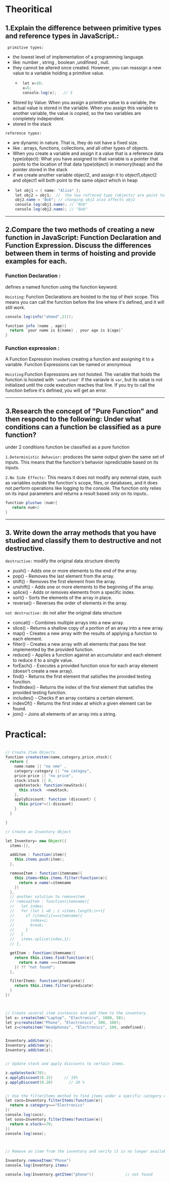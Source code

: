 # Theoritical
## 1.Explain the difference between primitive types and reference types in JavaScript.:
` primitive types:`
-  the lowest level of implementation of a programming language.
-  like: number , string , boolean ,undifined , null.
-  they cannot be altered once created. However, you can reassign a new value to a variable holding a primitive 
  value.
    -  ``` java script 
        let x=10;
        x=5;
        console.log(x);   // 5
         ```
- Stored by Value: When you assign a primitive value to a variable, the actual value is stored in the variable. When you assign this variable to another variable, the value is copied, so the two variables are completely independent.      
- stored in the stack   
  


`reference types:`
-  are dynamic in nature. That is, they do not have a fixed size.
-  like : arrays, functions, collections, and all other types of objects.
-  When you create a variable and assign it a value that is a reference data type(object): What you have assigned to that variable is a pointer that points to the location of that data type(object) in memory(heap) and the pointer stored in the stack
- if we create another variable object2, and assign it to object1,object2 and object1 will both point to the same object which in heap
-  ``` java script 
    let obj1 = { name: "Alice" };
    let obj2 = obj1;  //  the two refreced type (objects) are point to the same place in heap
    obj2.name = "Bob"; // changing obj2 also affects obj1
    console.log(obj1.name); // "Bob"
    console.log(obj2.name); // "Bob"
    ``` 

------------------------------------------------------------------------------------------------------
## 2.Compare the two methods of creating a new function in JavaScript: Function Declaration and Function Expression. Discuss the differences between them in terms of hoisting and provide examples for each.

### Function Declaration :
defines a named function using the function keyword.

`Hoisting`: Function Declarations are hoisted to the top of their scope. This means you can call the function before the line where it's defined, and it will still work.
``` java script
console.log(info("ahmed",21));

function info (name , age){
  return `your name is ${name} , your age is ${age}`
}
```


### Function expression :
A Function Expression involves creating a function and assigning it to a variable. Function Expressions can be named or anonymous

`Hoisting`:Function Expressions are not hoisted. The variable that holds the function is hoisted with `'undefined'` if the variavle is `var`, but its value is not initialized until the code execution reaches that line. If you try to call the function before it's defined, you will get an error.

------------------------------------------------------------------------------------------------------
## 3.Research the concept of "Pure Function" and then respond to the following: Under what conditions can a function be classified as a pure function?

under 2 conditions function be classified as a pure function

`1.Deterministic Behavior:`
produces the same output given the same set of inputs. This means that the function's behavior ispredictable based on its inputs.

`2.No Side Effects:`
 This means it does not modify any external state, such as variables outside the function's scope, files, or databases, and it does not perform operations like logging to the console. The function only relies on its input parameters and returns a result based only on its inputs..

 ```  java script
 function plustwo (num){
    return num+2 
 }
 ```

------------------------------------------------------------------------------------------------------

## 3. Write down the array methods that you have studied and classify them to destructive and not destructive.
`destructive:` 
modify the original data structure directly

- push() - Adds one or more elements to the end of the array.
- pop() - Removes the last element from the array.
- shift() - Removes the first element from the array.
- unshift() - Adds one or more elements to the beginning of the array.
- splice() - Adds or removes elements from a specific index.
- sort() - Sorts the elements of the array in place.
- reverse() - Reverses the order of elements in the array.

`not destructive:`
do not alter the original data structure
- concat() - Combines multiple arrays into a new array.
- slice() - Returns a shallow copy of a portion of an array into a new array.
- map() - Creates a new array with the results of applying a function to each element.
- filter() - Creates a new array with all elements that pass the test implemented by the provided function.
- reduce() - Applies a function against an accumulator and each element to reduce it to a single value.
- forEach() - Executes a provided function once for each array element (doesn't create a new array).
- find() - Returns the first element that satisfies the provided testing function.
- findIndex() - Returns the index of the first element that satisfies the provided testing function.
- includes() - Checks if an array contains a certain element.
- indexOf() - Returns the first index at which a given element can be found.
- join() - Joins all elements of an array into a string.




# Practical:
``` java script

// Create Item Objects
function createitem(name,category,price,stock){
  return {
    name:name || "no nme" ,
    category:category || "no categoy",
    price:price || "no price",
    stock:stock || 0,
    updatestock: function(newStock){
      this.stock  =newStock;
    },
    applyDiscount: function (discount) {
      this.price*=(1-discount)
    }
  }

}

// Create an Inventory Object

let Inventory= new Object({
  items:[],

  additem : function(item){
    this.items.push(item);
  },

  removeItem : function(itemname){
    this.items=this.items.filter(function(e){
      return e.name!=itemname
    })
  },
  // another solution to removeitem 
  // removeItem : function(itemname){
  //   let index;
  //   for (let i =0 ; i <items.length;i++){
  //     if (items[i]===itemname){
  //       index=i;
  //       break;
  //     }
  //   }
  //   items.splice(index,1);
  // },

  getItem : function(itemname){
    return this.items.find(function(e){
      return e.name ===itemname
    }) ?? "not found";
  },

  filterItems: function(predicate){
    return this.items.filter(predicate)
  }
})



// Create several item instances and add them to the inventory.
let x= createitem("Laptop", "Electronics", 1000, 50);
let y=createitem("Phone", "Electronics", 500, 100);
let z=createitem("Headphones", "Electronics", 100, undefined);


Inventory.additem(x);
Inventory.additem(y);
Inventory.additem(z);


// Update stock and apply discounts to certain items.

z.updatestock(70);
x.applyDiscount(0.15)     // 15%
y.applyDiscount(0.20)       // 20 %


// Use the filterItems method to find items under a specific category or below a certain stock level.
let coco=Inventory.filterItems(function(e){
  return e.category==="Electronics"
})
console.log(coco);
let soso=Inventory.filterItems(function(e){
  return e.stock>=70;
})
console.log(soso);



// Remove an item from the inventory and verify it is no longer available.

Inventory.removeItem("Phone")
console.log(Inventory.items)

console.log(Inventory.getItem("phone"))              // not found



```